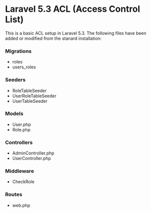 # Laravel 5.3 ACL (Access Control List)

This is a basic ACL setup in Laravel 5.3. The following files have been added or modified from the stanard installation:

### Migrations

* roles
* users_roles

### Seeders

* RoleTableSeeder
* UserRoleTableSeeder
* UserTableSeeder

### Models

* User.php
* Role.php

### Controllers

* AdminController.php
* UserController.php

### Middleware

* CheckRole
### Routes

* web.php
